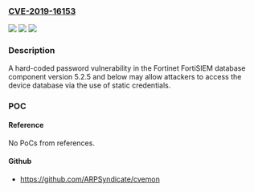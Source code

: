 ### [CVE-2019-16153](https://cve.mitre.org/cgi-bin/cvename.cgi?name=CVE-2019-16153)
![](https://img.shields.io/static/v1?label=Product&message=Fortinet%20FortiSIEM&color=blue)
![](https://img.shields.io/static/v1?label=Version&message=FortiSIEM%205.2.5%20and%20below%20&color=brightgreen)
![](https://img.shields.io/static/v1?label=Vulnerability&message=Information%20disclosure&color=brightgreen)

### Description

A hard-coded password vulnerability in the Fortinet FortiSIEM database component version 5.2.5 and below may allow attackers to access the device database via the use of static credentials.

### POC

#### Reference
No PoCs from references.

#### Github
- https://github.com/ARPSyndicate/cvemon

